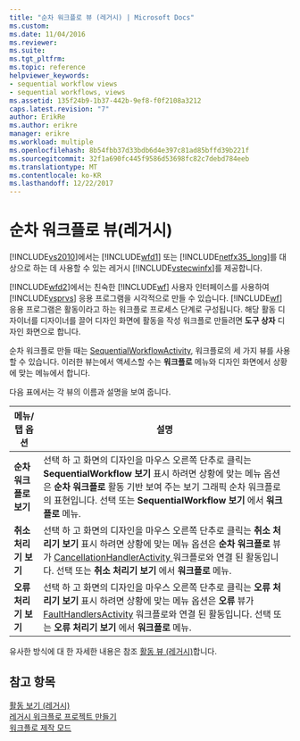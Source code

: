 ```yaml
---
title: "순차 워크플로 뷰 (레거시) | Microsoft Docs"
ms.custom: 
ms.date: 11/04/2016
ms.reviewer: 
ms.suite: 
ms.tgt_pltfrm: 
ms.topic: reference
helpviewer_keywords:
- sequential workflow views
- sequential workflows, views
ms.assetid: 135f24b9-1b37-442b-9ef8-f0f2108a3212
caps.latest.revision: "7"
author: ErikRe
ms.author: erikre
manager: erikre
ms.workload: multiple
ms.openlocfilehash: 8b54fbb37d33bdb6d4e397c81ad85bffd39b221f
ms.sourcegitcommit: 32f1a690fc445f9586d53698fc82c7debd784eeb
ms.translationtype: MT
ms.contentlocale: ko-KR
ms.lasthandoff: 12/22/2017
---
```

# <a name="sequential-workflow-views-legacy"></a>순차 워크플로 뷰(레거시)
[!INCLUDE[vs2010](../misc/includes/vs2010_md.md)]에서는 [!INCLUDE[wfd1](../workflow-designer/includes/wfd1_md.md)] 또는 [!INCLUDE[netfx35_long](../workflow-designer/includes/netfx35_long_md.md)]를 대상으로 하는 데 사용할 수 있는 레거시 [!INCLUDE[vstecwinfx](../workflow-designer/includes/vstecwinfx_md.md)]를 제공합니다.  
  
 [!INCLUDE[wfd2](../workflow-designer/includes/wfd2_md.md)]에서는 친숙한 [!INCLUDE[wf](../workflow-designer/includes/wf_md.md)] 사용자 인터페이스를 사용하여 [!INCLUDE[vsprvs](../code-quality/includes/vsprvs_md.md)] 응용 프로그램을 시각적으로 만들 수 있습니다. [!INCLUDE[wf](../workflow-designer/includes/wf_md.md)] 응용 프로그램은 활동이라고 하는 워크플로 프로세스 단계로 구성됩니다. 해당 활동 디자이너를 디자이너를 끌어 디자인 화면에 활동을 작성 워크플로 만들려면 **도구 상자** 디자인 화면으로 합니다.  
  
 순차 워크플로 만들 때는 [SequentialWorkflowActivity](http://go.microsoft.com/fwlink?LinkID=65040), 워크플로의 세 가지 뷰를 사용할 수 있습니다. 이러한 뷰는에서 액세스할 수는 **워크플로** 메뉴와 디자인 화면에서 상황에 맞는 메뉴에서 합니다.  
  
 다음 표에서는 각 뷰의 이름과 설명을 보여 줍니다.  
  
|메뉴/탭 옵션|설명|  
|----------------------|-----------------|  
|**순차 워크플로 보기**|선택 하 고 화면의 디자인을 마우스 오른쪽 단추로 클릭는 **SequentialWorkflow 보기** 표시 하려면 상황에 맞는 메뉴 옵션은 **순차 워크플로** 활동 기반 보여 주는 보기 그래픽 순차 워크플로의 표현입니다. 선택 또는 **SequentialWorkflow 보기** 에서 **워크플로** 메뉴.|  
|**취소 처리기 보기**|선택 하 고 화면의 디자인을 마우스 오른쪽 단추로 클릭는 **취소 처리기 보기** 표시 하려면 상황에 맞는 메뉴 옵션은 **순차 워크플로** 뷰가 [CancellationHandlerActivity ](http://go.microsoft.com/fwlink?LinkID=65050) 워크플로와 연결 된 활동입니다. 선택 또는 **취소 처리기 보기** 에서 **워크플로** 메뉴.|  
|**오류 처리기 보기**|선택 하 고 화면의 디자인을 마우스 오른쪽 단추로 클릭는 **오류 처리기 보기** 표시 하려면 상황에 맞는 메뉴 옵션은 **오류** 뷰가 [FaultHandlersActivity](http://go.microsoft.com/fwlink?LinkID=65055) 워크플로와 연결 된 활동입니다. 선택 또는 **오류 처리기 보기** 에서 **워크플로** 메뉴.|  
  
 유사한 방식에 대 한 자세한 내용은 참조 [활동 뷰 (레거시)](../workflow-designer/activity-views-legacy.md)합니다.  
  
## <a name="see-also"></a>참고 항목  
 [활동 보기 (레거시)](../workflow-designer/activity-views-legacy.md)   
 [레거시 워크플로 프로젝트 만들기](../workflow-designer/creating-legacy-workflow-projects.md)   
 [워크플로 제작 모드](http://go.microsoft.com/fwlink?LinkID=65014)